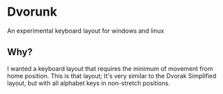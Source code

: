 Dvorunk
=======

An experimental keyboard layout for windows and linux

Why?
------
I wanted a keyboard layout that requires the minimum of movement from home position.
This is that layout; It's very similar to the Dvorak Simplified layout, but with all alphabet keys in non-stretch positions.
